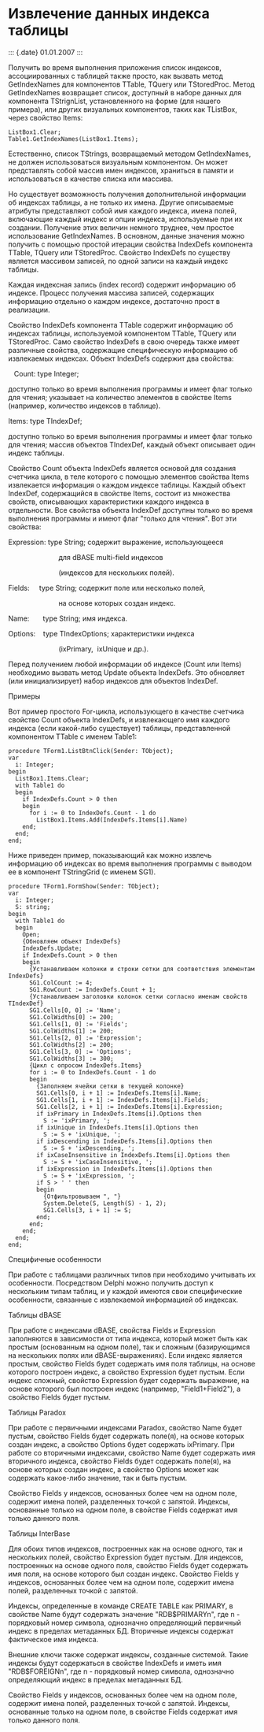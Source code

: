 Извлечение данных индекса таблицы
=================================

::: {.date}
01.01.2007
:::

Получить во время выполнения приложения список индексов, ассоциированных
с таблицей также просто, как вызвать метод GetIndexNames для компонентов
TTable, TQuery или TStoredProc. Метод GetIndexNames возвращает список,
доступный в наборе данных для компонента TStrignList, установленного на
форме (для нашего примера), или других визуальных компонентов, таких как
TListBox, через свойство Items:

    ListBox1.Clear;
    Table1.GetIndexNames(ListBox1.Items);

Естественно, список TStrings, возвращаемый методом GetIndexNames, не
должен использоваться визуальным компонентом. Он может представлять
собой массив имен индексов, храниться в памяти и использоваться в
качестве списка или массива.

Но существует возможность получения дополнительной информации об
индексах таблицы, а не только их имена. Другие описываемые атрибуты
представляют собой имя каждого индекса, имена полей, включающие каждый
индекс и опции индекса, используемые при их создании. Получение этих
величин немного труднее, чем простое использование GetIndexNames. В
основном, данные значения можно получить с помощью простой итерации
свойства IndexDefs компонента TTable, TQuery или TStoredProc. Свойство
IndexDefs по существу является массивом записей, по одной записи на
каждый индекс таблицы.

Каждая индексная запись (index record) содержит информацию об индексе.
Процесс получения массива записей, содержащих информацию отдельно о
каждом индексе, достаточно прост в реализации.

Свойство IndexDefs компонента TTable содержит информацию об индексах
таблицы, используемой компонентом TTable, TQuery или TStoredProc. Само
свойство IndexDefs в свою очередь также имеет различные свойства,
содержащие специфическую информацию об извлекаемых индексах. Объект
IndexDefs содержит два свойства:

   Count: type Integer;

доступно только во время выполнения программы и имеет флаг только для
чтения; указывает на количество элементов в свойстве Items (например,
количество индексов в таблице).

Items: type TIndexDef;

доступно только во время выполнения программы и имеет флаг только для
чтения; массив объектов TIndexDef, каждый объект описывает один индекс
таблицы.

Свойство Count объекта IndexDefs является основой для создания счетчика
цикла, в теле которого с помощью элементов свойства Items извлекается
информация о каждом индексе таблицы. Каждый объект IndexDef,
содержащийся в свойстве Items, состоит из множества свойств, описывающих
характеристики каждого индекса в отдельности. Все свойства объекта
IndexDef доступны только во время выполнения программы и имеют флаг
\"только для чтения\". Вот эти свойства:

Expression: type String; содержит выражение, использующееся

                          для dBASE multi-field индексов

                          (индексов для нескольких полей).

Fields:     type String; содержит поле или несколько полей,

                          на основе которых создан индекс.

Name:       type String; имя индекса.

Options:    type TIndexOptions; характеристики индекса

                          (ixPrimary,  ixUnique и др.).

Перед получением любой информации об индексе (Count или Items)
необходимо вызвать метод Update объекта IndexDefs. Это обновляет (или
инициализирует) набор индексов для объектов IndexDef.

Примеры

Вот пример простого For-цикла, использующего в качестве счетчика
свойство Count объекта IndexDefs, и извлекающего имя каждого индекса
(если какой-либо существует) таблицы, представленной компонентом TTable
с именем Table1:

    procedure TForm1.ListBtnClick(Sender: TObject);
    var
      i: Integer;
    begin
      ListBox1.Items.Clear;
      with Table1 do
      begin
        if IndexDefs.Count > 0 then
        begin
          for i := 0 to IndexDefs.Count - 1 do
            ListBox1.Items.Add(IndexDefs.Items[i].Name)
        end;
      end;
    end;

Ниже приведен пример, показывающий как можно извлечь информацию об
индексах во время выполнения программы с выводом ее в компонент
TStringGrid (с именем SG1).

    procedure TForm1.FormShow(Sender: TObject);
    var
      i: Integer;
      S: string;
    begin
      with Table1 do
      begin
        Open;
        {Обновляем объект IndexDefs}
        IndexDefs.Update;
        if IndexDefs.Count > 0 then
        begin
          {Устанавливаем колонки и строки сетки для соответствия элементам IndexDefs}
          SG1.ColCount := 4;
          SG1.RowCount := IndexDefs.Count + 1;
          {Устанавливаем заголовки колонок сетки согласно именам свойств TIndexDef}
          SG1.Cells[0, 0] := 'Name';
          SG1.ColWidths[0] := 200;
          SG1.Cells[1, 0] := 'Fields';
          SG1.ColWidths[1] := 200;
          SG1.Cells[2, 0] := 'Expression';
          SG1.ColWidths[2] := 200;
          SG1.Cells[3, 0] := 'Options';
          SG1.ColWidths[3] := 300;
          {Цикл с опросом IndexDefs.Items}
          for i := 0 to IndexDefs.Count - 1 do
          begin
            {Заполняем ячейки сетки в текущей колонке}
            SG1.Cells[0, i + 1] := IndexDefs.Items[i].Name;
            SG1.Cells[1, i + 1] := IndexDefs.Items[i].Fields;
            SG1.Cells[2, i + 1] := IndexDefs.Items[i].Expression;
            if ixPrimary in IndexDefs.Items[i].Options then
              S := 'ixPrimary, ';
            if ixUnique in IndexDefs.Items[i].Options then
              S := S + 'ixUnique, ';
            if ixDescending in IndexDefs.Items[i].Options then
              S := S + 'ixDescending, ';
            if ixCaseInsensitive in IndexDefs.Items[i].Options then
              S := S + 'ixCaseInsensitive, ';
            if ixExpression in IndexDefs.Items[i].Options then
              S := S + 'ixExpression, ';
            if S > ' ' then
            begin
              {Отфильтровываем ", "}
              System.Delete(S, Length(S) - 1, 2);
              SG1.Cells[3, i + 1] := S;
            end;
          end;
        end;
      end;
    end;

Специфичные особенности

При работе с таблицами различных типов при необходимо учитывать их
особенности. Посредством Delphi можно получить доступ к нескольким типам
таблиц, и у каждой имеются свои специфические особенности, связанные с
извлекаемой информацией об индексах.

Таблицы dBASE

При работе с индексами dBASE, свойства Fields и Expression заполняются в
зависимости от типа индекса, который может быть как простым (основанным
на одном поле), так и сложным (базирующимся на нескольких полях или
dBASE-выражениях). Если индекс является простым, свойство Fields будет
содержать имя поля таблицы, на основе которого построен индекс, а
свойство Expression будет пустым. Если индекс сложный, свойство
Expression будет содержать выражение, на основе которого был построен
индекс (например, \"Field1+Field2\"), а свойство Fields будет пустым.

Таблицы Paradox

При работе с первичными индексами Paradox, свойство Name будет пустым,
свойство Fields будет содержать поле(я), на основе которых создан
индекс, а свойство Options будет содержать ixPrimary. При работе со
вторичными индексами, свойство Name будет содержать имя вторичного
индекса, свойство Fields будет содержать поле(я), на основе которых
создан индекс, а свойство Options может как содержать какое-либо
значение, так и быть пустым.

Свойство Fields у индексов, основанных более чем на одном поле, содержит
имена полей, разделенных точкой с запятой. Индексы, основанные только на
одном поле, в свойстве Fields содержат имя только данного поля.

Таблицы InterBase

Для обоих типов индексов, построенных как на основе одного, так и
нескольких полей, свойство Expression будет пустым. Для индексов,
построенных на основе одного поля, свойство Fields будет содержать имя
поля, на основе которого был создан индекс. Свойство Fields у индексов,
основанных более чем на одном поле, содержит имена полей, разделенных
точкой с запятой.

Индексы, определенные в команде CREATE TABLE как PRIMARY, в свойстве
Name будут содержать значение \"RDB\$PRIMARYn\", где n - порядковый
номер символа, однозначно определяющий первичный индекс в пределах
метаданных БД. Вторичные индексы содержат фактическое имя индекса.

Внешние ключи также содержат индексы, созданные системой. Такие индексы
будут содержаться в свойстве IndexDefs и иметь имя \"RDB\$FOREIGNn\",
где n - порядковый номер символа, однозначно определяющий индекс в
пределах метаданных БД.

Свойство Fields у индексов, основанных более чем на одном поле, содержит
имена полей, разделенных точкой с запятой. Индексы, основанные только на
одном поле, в свойстве Fields содержат имя только данного поля.
